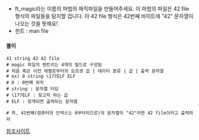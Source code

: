 - ft_magic라는 이름의 마법의 매직파일을 만들어주세요. 이 마법의 파일은 42 file 형식의 파일들을 탐지할 겁니다. 아 42 file 형식은 42번째 바이트에 "42" 문자열이 나오는 것을 뜻해요!
- 힌트 : man file



#### 풀이

```shell
41 string 42 42 file
# magic 파일의 엔트리는 4개의 필드로 구성됨
# 처음 혹은 이전 레벨로부터의 오프셋 값 | 데이터 종류 | 값 | 출력 문자열
# ex) 0 string \177ELF ELF
# 0 : 0번째 위치
# string : 문자열 타입
# \177ELF : 찾고자 하는 값
# ELF : 찾게되면 출력되는 문자열

# 즉, 41번째(컴퓨터의 인덱스는 0부터이므로)의 문자열이 "42"라면 42 file이라고 출력하라
```



[참조사이트](https://devanix.tistory.com/180)
